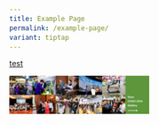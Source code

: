 ```yaml
---
title: Example Page
permalink: /example-page/
variant: tiptap
---
```

<p><a href="/privacy1/" rel="noopener noreferrer nofollow" target="_blank">test</a>
</p>
<p></p>
<p></p>
<p></p>
<div class="isomer-image-wrapper">
<img style="width: 50%;" height="auto" width="100%" alt="" src="/images/cesg_2024_post_website_homepage_banner.jpg">
</div>
<p></p>